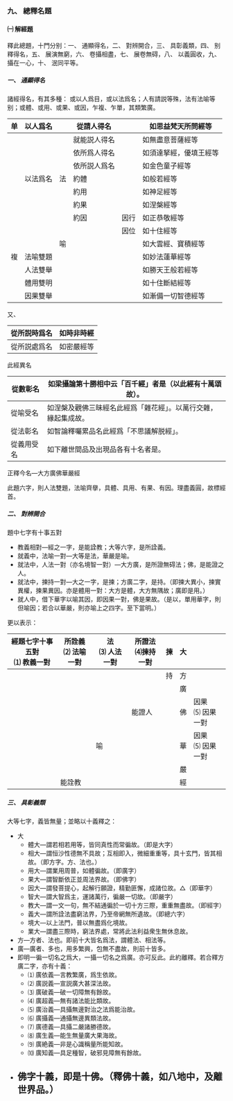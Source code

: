 ### 九、 總釋名題

#### ㈠ 解經題

釋此總題，十門分别：一、 通顯得名，二、 對辨開合，三、 具彰義類，四、 别釋得名，五、 展演無窮，六、 卷攝相盡，七、 展卷無碍，八、 以義圓收，九、 攝在一心，十、 泯同平等。

##### 一、 通顯得名

諸經得名，有其多種： 或以人爲目，或以法爲名；人有請説等殊，法有法喻等别；或體、或用、或果、或因，乍複、乍單，其類繁廣。

| 单   | 以人爲名 |      | 從請人得名   |      | 如思益梵天所問經等     |
| ---- | -------- | ---- | ------------ | ---- | ---------------------- |
|      |          |      | 就能説人得名 |      | 如無盡意菩薩經等       |
|      |          |      | 依所爲人得名 |      | 如須達拏經，優填王經等 |
|      |          |      | 依所説人爲名 |      | 如金色童子經等         |
|      | 以法爲名 | 法   | 約體         |      | 如般若經等             |
|      |          |      | 約用         |      | 如神足經等             |
|      |          |      | 約果         |      | 如涅槃經等             |
|      |          |      | 約因         | 因行 | 如正恭敬經等           |
|      |          |      |              | 因位 | 如十住經等             |
|      |          | 喻   |              |      | 如大雲經、寶積經等     |
| 複   | 法喻雙題 |      |              |      | 如妙法蓮華經等         |
|      | 人法雙舉 |      |              |      | 如勝天王般若經等       |
|      | 體用雙明 |      |              |      | 如十住斷結經等         |
|      | 因果雙舉 |      |              |      | 如漸備一切智德經等     |

又、

| 從所説時爲名 | 如時非時經 |
| ------------ | ---------- |
| 從所説處爲名 | 如密嚴經等 |

此經異名

| 從數彰名   | 如梁攝論第十勝相中云「百千經」者是（以此經有十萬頌故）。     |
| ---------- | ------------------------------------------------------------ |
| 從喻受名   | 如涅槃及觀佛三昧經名此經爲「雜花經」。以萬行交雜，緣起集成故。 |
| 從法彰名   | 如智論釋囑累品名此經爲「不思議解脱經」。                     |
| 從義用受名 | 如下離世間品及出現品各有十名者是。                           |

正釋今名—大方廣佛華嚴經

此題六字，則人法雙題，法喻齊擧，具體、具用、有果、有因。理盡義圓，故標經首。

##### 二、 對辨開合

題中七字有十事五對

- 教義相對—經之一字，是能詮教；大等六字，是所詮義。
- 就義中，法喻一對—大等是法，華嚴是喻。
- 就法中，人法一對（亦名境智一對）—大方廣，是所證無碍法；佛，是能證之人。
- 就法中，揀持一對—大之一字，是揀；方廣二字，是持。（即揀大異小，揀實異權，揀果異因。亦是體用一對：大方是體，大方無隅故；廣即是用。）
- 就人中，借下華字以喻其因，即因果一對，佛是果故。（是以，單用華字，則但喻因；若合以華嚴，則亦喻上之四字。至下當明。）

更以表示：

| 經題七字十事五對<br>⑴ 教義一對 | 所詮義<br>⑵ 法喻一對 | 法<br>⑶ 人法一對 | 所證法<br>⑷揀持一對 | 揀   | 大   |                     |
| ------------------------------ | -------------------- | ---------------- | ------------------- | ---- | ---- | ------------------- |
|                                |                      |                  |                     | 持   | 方   |                     |
|                                |                      |                  |                     |      | 廣   |                     |
|                                |                      |                  | 能證人              |      | 佛   | 因果<br>⑸ 因果一對  |
|                                |                      | 喻               |                     |      | 華   | 因果<br/>⑸ 因果一對 |
|                                |                      |                  |                     |      | 嚴   |                     |
|                                | 能詮教               |                  |                     |      | 經   |                     |

##### 三、 具彰義類

大等七字，義皆無量；並略以十義釋之：

- 大
  - 體大—謂若相若用等，皆同真性而常徧故。（即是大字）
  - 相大—謂恒沙性德無不具故；互相即入，微細重重等，具十玄門，皆其相故。（即方字。方、法也。）
  - 用大—謂業用周普，如體徧故。（即廣字）
  - 果大—謂智斷依正並周法界故。（即佛字）
  - 因大—謂發菩提心，起解行願證，精勤匪懈，成諸位故。△（即華字）
  - 智大—謂大智爲主，運諸萬行，徧嚴一切故。（即嚴字）
  - 教大—謂一文一句，無不結通徧於一切十方三際，重重無盡故。（即經字）
  - 義大—謂所詮法盡窮法界，乃至帝網無所遺故。（即總六字）
  - 境大—以上法門，普以無盡爲化境故。
  - 業大—謂盡三際時，窮法界處，常將此法利益衆生無休息故。
- 方—方者、法也。即前十大皆名爲法，謂體法、相法等。
- 廣—廣者、多也，用多繁興，包無不盡故，則前十皆多。
- 即明一徧一切名之爲大，一攝一切名之爲廣。亦可反此。此約離釋。若合釋方廣二字，亦有十義：
  - ⑴ 廣依義—言教繁廣，爲生依故。
  - ⑵ 廣説義—宣説廣大甚深法故。
  - ⑶ 廣破義—破一切障無有餘故。
  - ⑷ 廣超義—無有諸法能比類故。
  - ⑸ 廣治義—具攝無邊對治之法爲能治故。
  - ⑹ 廣攝義—通攝無邊異類法故。
  - ⑺ 廣德義—具攝二嚴諸勝德故。
  - ⑻ 廣生義—能生無量廣大果海故。
  - ⑼ 廣絶義—非是心識稱量所能知故。
  - ⑽ 廣知義—具足種智，破邪見障無有餘故。
- 佛字十義，即是十佛。（釋佛十義，如八地中，及離世界品。）
  - 